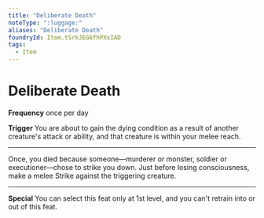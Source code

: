 ```yaml
---
title: "Deliberate Death"
noteType: ":luggage:"
aliases: "Deliberate Death"
foundryId: Item.tSrkJEG6fhPXxIAD
tags:
  - Item
---
```


# Deliberate Death

**Frequency** once per day

**Trigger** You are about to gain the dying condition as a result of another creature's attack or ability, and that creature is within your melee reach.

* * *

Once, you died because someone—murderer or monster, soldier or executioner—chose to strike you down. Just before losing consciousness, make a melee Strike against the triggering creature.

* * *

**Special** You can select this feat only at 1st level, and you can't retrain into or out of this feat.
